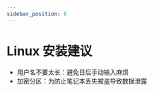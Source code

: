 ```yaml
---
sidebar_position: 6
---
```


# Linux 安装建议

- 用户名不要太长：避免日后手动输入麻烦
- 加密分区：为防止笔记本丢失被盗导致数据泄露

<!--
## 对不同发行版

### Ubuntu

1. Welcome 面板：选择语言 - 拖到最底部选 `中文(简体)`，然后“试用”
2. 对 Ubuntu 的专业用户而言，推荐选择速度更快的“最小化安装“

其它细节按默认和个人喜好选择即可
-->
